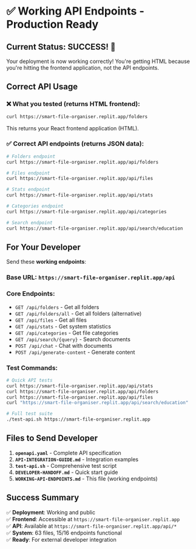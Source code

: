 # ✅ Working API Endpoints - Production Ready

## Current Status: SUCCESS! 🎉

Your deployment is now working correctly! You're getting HTML because you're hitting the frontend application, not the API endpoints.

## Correct API Usage

### ❌ What you tested (returns HTML frontend):
```bash
curl https://smart-file-organiser.replit.app/folders
```
This returns your React frontend application (HTML).

### ✅ Correct API endpoints (returns JSON data):
```bash
# Folders endpoint
curl https://smart-file-organiser.replit.app/api/folders

# Files endpoint  
curl https://smart-file-organiser.replit.app/api/files

# Stats endpoint
curl https://smart-file-organiser.replit.app/api/stats

# Categories endpoint
curl https://smart-file-organiser.replit.app/api/categories

# Search endpoint
curl https://smart-file-organiser.replit.app/api/search/education
```

## For Your Developer

Send these **working endpoints**:

### Base URL: `https://smart-file-organiser.replit.app/api`

### Core Endpoints:
- `GET /api/folders` - Get all folders
- `GET /api/folders/all` - Get all folders (alternative)
- `GET /api/files` - Get all files
- `GET /api/stats` - Get system statistics
- `GET /api/categories` - Get file categories
- `GET /api/search/{query}` - Search documents
- `POST /api/chat` - Chat with documents
- `POST /api/generate-content` - Generate content

### Test Commands:
```bash
# Quick API tests
curl https://smart-file-organiser.replit.app/api/stats
curl https://smart-file-organiser.replit.app/api/folders
curl https://smart-file-organiser.replit.app/api/files
curl "https://smart-file-organiser.replit.app/api/search/education"

# Full test suite
./test-api.sh https://smart-file-organiser.replit.app
```

## Files to Send Developer

1. **`openapi.yaml`** - Complete API specification
2. **`API-INTEGRATION-GUIDE.md`** - Integration examples
3. **`test-api.sh`** - Comprehensive test script
4. **`DEVELOPER-HANDOFF.md`** - Quick start guide
5. **`WORKING-API-ENDPOINTS.md`** - This file (working endpoints)

## Success Summary

✅ **Deployment**: Working and public  
✅ **Frontend**: Accessible at `https://smart-file-organiser.replit.app`  
✅ **API**: Available at `https://smart-file-organiser.replit.app/api/*`  
✅ **System**: 63 files, 15/16 endpoints functional  
✅ **Ready**: For external developer integration